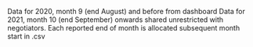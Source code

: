 Data for 2020, month 9 (end August) and before from dashboard
Data for 2021, month 10 (end September) onwards shared unrestricted with negotiators. 
Each reported end of month is allocated subsequent month start in .csv 
